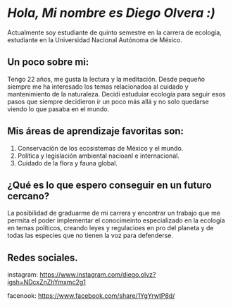 # *Hola, Mi nombre es Diego Olvera :)*

Actualmente soy estudiante de quinto semestre en la carrera de ecología, estudiante en la Universidad Nacional Autónoma de México.

## Un poco sobre mi:
Tengo 22 años, me gusta la lectura y la meditación. Desde pequeño siempre me ha interesado los temas relacionadoa al cuidado y mantenimiento de la naturaleza. Decidí estuduiar ecología para seguir esos pasos que siempre decidieron ir un poco más allá y no solo quedarse viendo lo que pasaba en el mundo.

## Mis áreas de aprendizaje favoritas son:
1. Conservación de los ecosistemas de México y el mundo.
2. Política y legislación ambiental nacioanl e internacional.
3. Cuidado de la flora y fauna global.

## ¿Qué es lo que espero conseguir en un futuro cercano?
La posibilidad de graduarme de mi carrera y encontrar un trabajo que me permita el poder implementar el conocimeinto especializado en la ecología en temas políticos, creando leyes y regulacioes en pro del planeta y de todas las especies que no tienen la voz para defenderse.

## Redes sociales.
instagram: https://www.instagram.com/diego.olvz?igsh=NDcxZnZhYmxmc2g1

facenook: https://www.facebook.com/share/1YgYrwtP8d/

<!--
**Diegoolvz/Diegoolvz** is a ✨ _special_ ✨ repository because its `README.md` (this file) appears on your GitHub profile.

Here are some ideas to get you started:

- 🔭 I’m currently working on ...
- 🌱 I’m currently learning ...
- 👯 I’m looking to collaborate on ...
- 🤔 I’m looking for help with ...
- 💬 Ask me about ...
- 📫 How to reach me: ...
- 😄 Pronouns: ...
- ⚡ Fun fact: ...
-->
